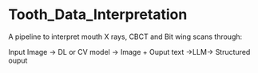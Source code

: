 # Tooth_Data_Interpretation
A pipeline to interpret mouth X rays, CBCT and Bit wing scans through:

Input Image -> DL or CV model -> Image + Ouput text ->LLM-> Structured ouput
